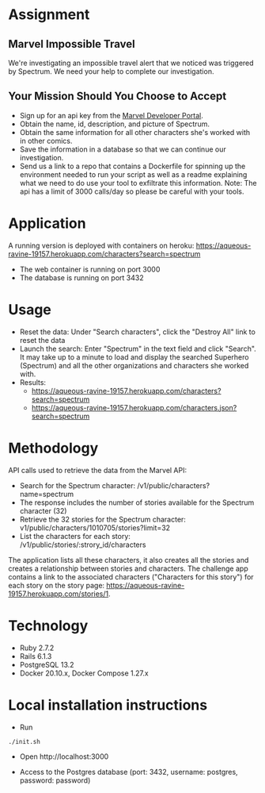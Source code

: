 # Assignment

## Marvel Impossible Travel
We're investigating an impossible travel alert that we noticed was triggered by Spectrum. We need your help to complete our investigation.
## Your Mission Should You Choose to Accept
- Sign up for an api key from the [Marvel Developer Portal](https://developer.marvel.com/).
- Obtain the name, id, description, and picture of Spectrum.
- Obtain the same information for all other characters she's worked with in other comics.
- Save the information in a database so that we can continue our investigation.
- Send us a link to a repo that contains a Dockerfile for spinning up the environment needed to run your script as well as a readme explaining what we need to do use your tool to exfiltrate this information.
Note: The api has a limit of 3000 calls/day so please be careful with your tools.

# Application
A running version is deployed with containers on heroku: https://aqueous-ravine-19157.herokuapp.com/characters?search=spectrum
 - The web container is running on port 3000
 - The database is running on port 3432 

# Usage
* Reset the data: Under "Search characters", click the "Destroy All" link to reset the data
* Launch the search: Enter "Spectrum" in the text field  and click "Search". It may take up to a minute to load and display the searched Superhero (Spectrum) and all the other organizations and characters she worked with.
* Results:
    - https://aqueous-ravine-19157.herokuapp.com/characters?search=spectrum
    - https://aqueous-ravine-19157.herokuapp.com/characters.json?search=spectrum

# Methodology
API calls used to retrieve the data from the Marvel API:
  - Search for the Spectrum character: /v1/public/characters?name=spectrum
  - The response includes the number of stories available for the Spectrum character (32)
  - Retrieve the 32 stories for the Spectrum character: v1/public/characters/1010705/stories?limit=32
  - List the characters for each story: /v1/public/stories/:strory_id/characters 
 
 The application lists all these characters, it also creates all the stories and creates a relationship between stories and characters.
 The challenge app contains a link to the associated characters ("Characters for this story") for each story on the story page: https://aqueous-ravine-19157.herokuapp.com/stories/1.
 
 # Technology
 - Ruby 2.7.2
 - Rails 6.1.3
 - PostgreSQL 13.2 
 - Docker 20.10.x, Docker Compose 1.27.x
 
 # Local installation instructions
 - Run
 ```Bash
./init.sh
 ```
 - Open http://localhost:3000

* Access to the Postgres database (port: 3432, username: postgres, password: password)